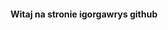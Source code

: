 <title>Witaj na stronie igorgawrys github</title>
<center><h4>Witaj na stronie igorgawrys github</h4></center>
